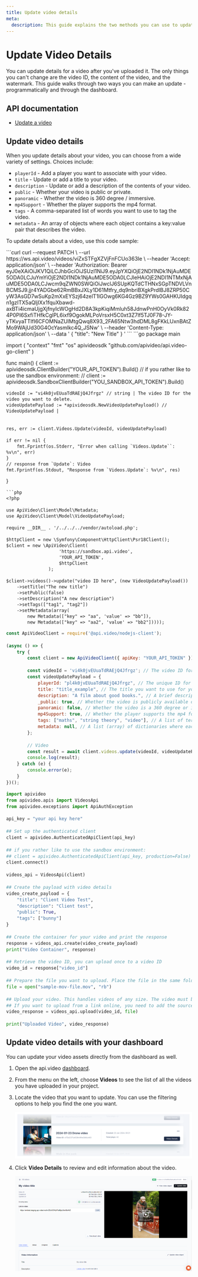 ```yaml
---
title: Update video details
meta:
  description: This guide explains the two methods you can use to update videos - programmatically and through the dashboard.
---
```


# Update Video Details

You can update details for a video after you've uploaded it. The only things you can't change are the video ID, the content of the video, and the watermark. This guide walks through two ways you can make an update - programmatically and through the dashboard.

## API documentation

- [Update a video](/reference/api/Videos#update-a-video-object)

## Update video details

When you update details about your video, you can choose from a wide variety of settings. Choices include: 

- `playerId` - Add a player you want to associate with your video.
- `title` - Update or add a title to your video.
- `description` - Update or add a description of the contents of your video.
- `public` - Whether your video is public or private.
- `panoramic` - Whether the video is 360 degree / immersive.
- `mp4Support` - Whether the player supports the mp4 format.
- `tags` - A comma-separated list of words you want to use to tag the video.
- `metadata` - An array of objects where each object contains a key:value pair that describes the video. 

To update details about a video, use this code sample: 

<CodeSelect title="Updating video details">
```curl
curl --request PATCH \
     --url https://ws.api.video/videos/viZxSTFgXZVjFnFCUo363Ie \
     --header 'Accept: application/json' \
     --header 'Authorization: Bearer eyJ0eXAiOiJKV1QiLCJhbGciOiJSUzI1NiJ9.eyJpYXQiOjE2NDI1NDk1NjAuMDE5ODA0LCJuYmYiOjE2NDI1NDk1NjAuMDE5ODA0LCJleHAiOjE2NDI1NTMxNjAuMDE5ODA0LCJwcm9qZWN0SWQiOiJwclJ6SUpKQTdCTHNxSGpTNDVLVnBCMSJ9.jjr4YADGbe62RmBBxJXLy1D61Mtfry_dq9nbriBXgkPrdlBJ8ZRP50CyW3AsGD7wSuKp2mXxEYSzj64zelT1IGOwg6KG4Gz9BZ9YWs0GAHKUIdgqn1gzITX5aQljIXx1fquXbawd-axBTi4icmaUjgXjfnyIcWOgHd2D8A3kpKiqiMmluh58JdnwPnH0OyVk0Rk824P0PI6SxfiTHfkCglPL6ixf9OgokMLPoVrsxH5C0xt3Z7lf5TJ0F78-JY-yTKvyaTTIfI6CFOMNaZUlMtgQwq8X93_2FA65Ntw3hdDML8gFKkLUxnBAtZMo9WAjUd30G4OcYasmlkc4Q_JSNw' \
     --header 'Content-Type: application/json' \
     --data '
{
     "title": "New Title"
}
'
```
```go
package main

import (
    "context"
    "fmt"
    "os"
    apivideosdk "github.com/apivideo/api.video-go-client"
)

func main() {
    client := apivideosdk.ClientBuilder("YOUR_API_TOKEN").Build()
    // if you rather like to use the sandbox environment:
    // client := apivideosdk.SandboxClientBuilder("YOU_SANDBOX_API_TOKEN").Build()
        
    videoId := "vi4k0jvEUuaTdRAEjQ4Jfrgz" // string | The video ID for the video you want to delete.
    videoUpdatePayload := *apivideosdk.NewVideoUpdatePayload() // VideoUpdatePayload | 

    
    res, err := client.Videos.Update(videoId, videoUpdatePayload)

    if err != nil {
        fmt.Fprintf(os.Stderr, "Error when calling `Videos.Update``: %v\n", err)
    }
    // response from `Update`: Video
    fmt.Fprintf(os.Stdout, "Response from `Videos.Update`: %v\n", res)
}
```
```php
<?php

use ApiVideo\Client\Model\Metadata;
use ApiVideo\Client\Model\VideoUpdatePayload;

require __DIR__ . '/../../../vendor/autoload.php';

$httpClient = new \Symfony\Component\HttpClient\Psr18Client();
$client = new \ApiVideo\Client(
                    'https://sandbox.api.video',
                    'YOUR_API_TOKEN',
                    $httpClient
                );

$client->videos()->update("video ID here", (new VideoUpdatePayload())
    ->setTitle("The new title")
    ->setPublic(false)
    ->setDescription("A new description")
    ->setTags(["tag1", "tag2"])
    ->setMetadata(array(
        new Metadata(["key" => "aa", 'value' => "bb"]),
        new Metadata(["key" => "aa2", 'value' => "bb2"]))));
```
```javascript
const ApiVideoClient = require('@api.video/nodejs-client');

(async () => {
    try {
        const client = new ApiVideoClient({ apiKey: "YOUR_API_TOKEN" });

        const videoId = 'vi4k0jvEUuaTdRAEjQ4Jfrgz'; // The video ID for the video you want to delete.
        const videoUpdatePayload = {
			playerId: "pl4k0jvEUuaTdRAEjQ4Jfrgz", // The unique ID for the player you want to associate with your video.
			title: "title_example", // The title you want to use for your video.
			description: "A film about good books.", // A brief description of the video.
			_public: true, // Whether the video is publicly available or not. False means it is set to private. Default is true. Tutorials on [private videos](https://api.video/blog/endpoints/private-videos/).
			panoramic: false, // Whether the video is a 360 degree or immersive video.
			mp4Support: true, // Whether the player supports the mp4 format.
			tags: ["maths", "string theory", "video"], // A list of terms or words you want to tag the video with. Make sure the list includes all the tags you want as whatever you send in this list will overwrite the existing list for the video.
			metadata: null, // A list (array) of dictionaries where each dictionary contains a key value pair that describes the video. As with tags, you must send the complete list of metadata you want as whatever you send here will overwrite the existing metadata for the video.
		}; 

        // Video
        const result = await client.videos.update(videoId, videoUpdatePayload);
        console.log(result);
    } catch (e) {
        console.error(e);
    }
})();
```
```python
import apivideo
from apivideo.apis import VideosApi
from apivideo.exceptions import ApiAuthException

api_key = "your api key here"

## Set up the authenticated client
client = apivideo.AuthenticatedApiClient(api_key)

## if you rather like to use the sandbox environment:
## client = apivideo.AuthenticatedApiClient(api_key, production=False)
client.connect()

videos_api = VideosApi(client)

## Create the payload with video details 
video_create_payload = {
    "title": "Client Video Test",
    "description": "Client test",
    "public": True,
    "tags": ["bunny"]
}

## Create the container for your video and print the response
response = videos_api.create(video_create_payload)
print("Video Container", response)

## Retrieve the video ID, you can upload once to a video ID
video_id = response["video_id"]

## Prepare the file you want to upload. Place the file in the same folder as your code.
file = open("sample-mov-file.mov", "rb")

## Upload your video. This handles videos of any size. The video must be in the same folder as your code. 
## If you want to upload from a link online, you need to add the source parameter when you create a new video.
video_response = videos_api.upload(video_id, file)

print("Uploaded Video", video_response)
```
</CodeSelect>

## Update video details with your dashboard

You can update your video assets directly from the dashboard as well.

1. Open the api.video [dashboard](https://dashboard.api.video/).

2. From the menu on the left, choose **Videos** to see the list of all the videos you have uploaded in your project. 

3. Locate the video that you want to update. You can use the filtering options to help you find the one you want. 

   ![Showing the list of videos on the dashboard](/_assets/vod/video-list-mockup.png)

4. Click **Video Details** to review and edit information about the video. 

   ![Showing video details on the dashboard](/_assets/vod/video-details.png)
